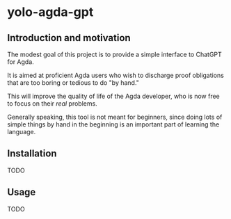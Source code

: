 # yolo-agda-gpt

## Introduction and motivation 

The modest goal of this project is to provide a simple interface to ChatGPT for Agda.

It is aimed at proficient Agda users who wish to discharge proof obligations that are too boring or tedious to do "by hand."

This will improve the quality of life of the Agda developer, who is now free to focus on their *real* problems.

Generally speaking, this tool is not meant for beginners, since doing lots of simple things by hand in the beginning is an important part of learning the language.

## Installation

TODO

## Usage

TODO



